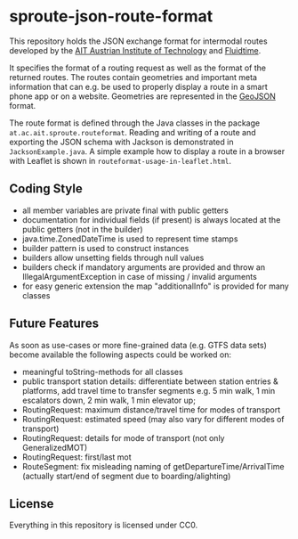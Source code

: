 # sproute-json-route-format
This repository holds the JSON exchange format for intermodal routes developed by the [AIT Austrian Institute of Technology](http://dts.ait.ac.at) and [Fluidtime](http://www.fluidtime.com).

It specifies the format of a routing request as well as the format of the returned routes. The routes contain geometries and important meta information that can e.g. be used to properly display a route in a smart phone app or on a website.
Geometries are represented in the [GeoJSON](http://geojson.org) format.

The route format is defined through the Java classes in the package `at.ac.ait.sproute.routeformat`.
Reading and writing of a route and exporting the JSON schema with Jackson is demonstrated in `JacksonExample.java`.
A simple example how to display a route in a browser with Leaflet is shown in `routeformat-usage-in-leaflet.html`.

## Coding Style
- all member variables are private final with public getters
- documentation for individual fields (if present) is always located at the public getters (not in the builder)
- java.time.ZonedDateTime is used to represent time stamps
- builder pattern is used to construct instances
- builders allow unsetting fields through null values
- builders check if mandatory arguments are provided and throw an IllegalArgumentException in case of missing / invalid arguments
- for easy generic extension the map "additionalInfo" is provided for many classes

## Future Features
As soon as use-cases or more fine-grained data (e.g. GTFS data sets) become available the following aspects could be worked on:

- meaningful toString-methods for all classes
- public transport station details: differentiate between station entries & platforms, add travel time to transfer segments e.g. 5 min walk, 1 min escalators down, 2 min walk, 1 min elevator up;
- RoutingRequest: maximum distance/travel time for modes of transport
- RoutingRequest: estimated speed (may also vary for different modes of transport)
- RoutingRequest: details for mode of transport (not only GeneralizedMOT)
- RoutingRequest: first/last mot
- RouteSegment: fix misleading naming of getDepartureTime/ArrivalTime (actually start/end of segment due to boarding/alighting)
   

## License
Everything in this repository is licensed under CC0.
